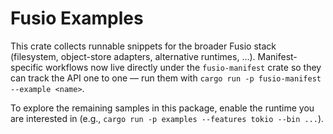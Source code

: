 # Fusio Examples

This crate collects runnable snippets for the broader Fusio stack (filesystem,
object-store adapters, alternative runtimes, …). Manifest-specific workflows
now live directly under the `fusio-manifest` crate so they can track the API one
to one — run them with `cargo run -p fusio-manifest --example <name>`.

To explore the remaining samples in this package, enable the runtime you are
interested in (e.g., `cargo run -p examples --features tokio --bin ...`).

